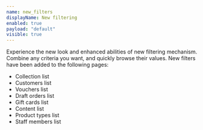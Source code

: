 ```yaml
---
name: new_filters
displayName: New filtering
enabled: true
payload: "default"
visible: true
---
```


Experience the new look and enhanced abilities of new filtering mechanism.
Combine any criteria you want, and quickly browse their values.
New filters have been added to the following pages:
- Collection list
- Customers list
- Vouchers list
- Draft orders list
- Gift cards list
- Content list
- Product types list
- Staff members list